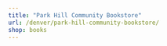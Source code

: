 ```yaml
---
title: "Park Hill Community Bookstore"
url: /denver/park-hill-community-bookstore/
shop: books
---
```

